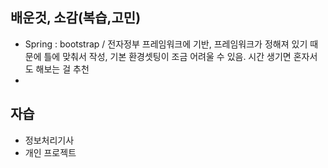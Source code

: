 ## 배운것, 소감(복습,고민)
- Spring : bootstrap / 전자정부 프레임워크에 기반, 프레임워크가 정해져 있기 때문에 틀에 맞춰서 작성, 기본 환경셋팅이 조금 어려울 수 있음. 시간 생기면 혼자서도 해보는 걸 추천
- 
## 자습
- 정보처리기사
- 개인 프로젝트
